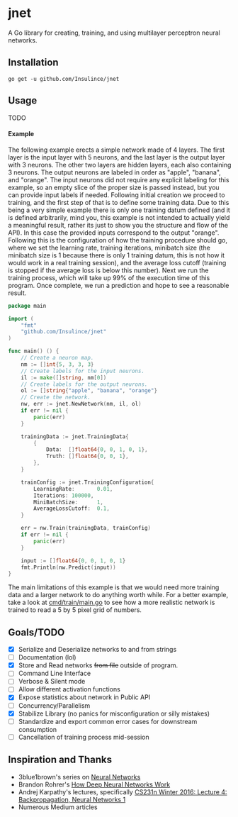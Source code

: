 # jnet

A Go library for creating, training, and using multilayer perceptron neural networks.

## Installation

`go get -u github.com/Insulince/jnet`

## Usage

TODO

#### Example 

The following example erects a simple network made of 4 layers. The first layer is the input layer with 5 neurons, and the last layer is the output layer with 3 neurons. The other two layers are hidden layers, each also containing 3 neurons. The output neurons are labeled in order as "apple", "banana", and "orange". The input neurons did not require any explicit labeling for this example, so an empty slice of the proper size is passed instead, but you can provide input labels if needed. Following initial creation we proceed to training, and the first step of that is to define some training data. Due to this being a very simple example there is only one training datum defined (and it is defined arbitrarily, mind you, this example is not intended to actually yield a meaningful result, rather its just to show you the structure and flow of the API). In this case the provided inputs correspond to the output "orange". Following this is the configuration of how the training procedure should go, where we set the learning rate, training iterations, minibatch size (the minibatch size is 1 because there is only 1 training datum, this is not how it would work in a real training session), and the average loss cutoff (training is stopped if the average loss is below this number). Next we run the training process, which will take up 99% of the execution time of this program. Once complete, we run a prediction and hope to see a reasonable result.

```go
package main

import (
	"fmt"
	"github.com/Insulince/jnet"
)

func main() () {
	// Create a neuron map.
	nm := []int{5, 3, 3, 3}
	// Create labels for the input neurons.
	il := make([]string, nm[0])
	// Create labels for the output neurons.
	ol := []string{"apple", "banana", "orange"}
	// Create the network.
	nw, err := jnet.NewNetwork(nm, il, ol)
	if err != nil {
		panic(err)
	}

	trainingData := jnet.TrainingData{
		{
			Data:  []float64{0, 0, 1, 0, 1},
			Truth: []float64{0, 0, 1},
		},
	}

	trainConfig := jnet.TrainingConfiguration{
		LearningRate:       0.01,
		Iterations: 100000,
		MiniBatchSize:      1,
		AverageLossCutoff:  0.1,
	}

	err = nw.Train(trainingData, trainConfig)
	if err != nil {
		panic(err)
	}

	input := []float64{0, 0, 1, 0, 1}
	fmt.Println(nw.Predict(input))
}
```

The main limitations of this example is that we would need more training data and a larger network to do anything worth while. For a better example, take a look at [cmd/train/main.go](https://github.com/Insulince/jnet/blob/master/cmd/train/main.go) to see how a more realistic network is trained to read a 5 by 5 pixel grid of numbers.

## Goals/TODO

 - [x] Serialize and Deserialize networks to and from strings
 - [ ] Documentation (lol)
 - [x] Store and Read networks ~~from file~~ outside of program.
 - [ ] Command Line Interface
 - [ ] Verbose & Silent mode
 - [ ] Allow different activation functions
 - [x] Expose statistics about network in Public API
 - [ ] Concurrency/Parallelism
 - [x] Stabilize Library (no panics for misconfiguration or silly mistakes)
 - [ ] Standardize and export common error cases for downstream consumption
 - [ ] Cancellation of training process mid-session

## Inspiration and Thanks

- 3blue1brown's series on [Neural Networks](https://www.youtube.com/watch?v=aircAruvnKk)
- Brandon Rohrer's [How Deep Neural Networks Work](https://www.youtube.com/watch?v=ILsA4nyG7I0)
- Andrej Karpathy's lectures, specifically [CS231n Winter 2016: Lecture 4: Backpropagation, Neural Networks 1](https://www.youtube.com/watch?v=i94OvYb6noo)
- Numerous Medium articles
